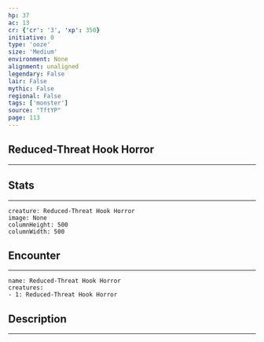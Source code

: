 ```yaml
---
hp: 37
ac: 13
cr: {'cr': '3', 'xp': 350}
initiative: 0
type: 'ooze'    
size: 'Medium'
environment: None
alignment: unaligned
legendary: False
lair: False
mythic: False
regional: False
tags: ['monster']
source: "TftYP"
page: 113
---
```


## Reduced-Threat Hook Horror
---



## Stats
---

```statblock
creature: Reduced-Threat Hook Horror
image: None
columnHeight: 500
columnWidth: 500
```

## Encounter
---

```encounter-table
name: Reduced-Threat Hook Horror
creatures:
- 1: Reduced-Threat Hook Horror
```

## Description
---




